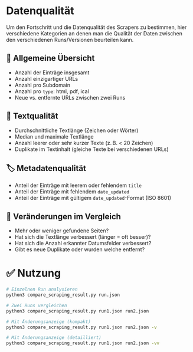 # Datenqualität

Um den Fortschritt und die Datenqualität des Scrapers zu bestimmen, hier verschiedene Kategorien an denen man die Qualität der Daten zwischen den verschiedenen Runs/Versionen beurteilen kann.

## 📁 Allgemeine Übersicht

- Anzahl der Einträge insgesamt
- Anzahl einzigartiger URLs
- Anzahl pro Subdomain
- Anzahl pro `type`: html, pdf, ical
- Neue vs. entfernte URLs zwischen zwei Runs

## 🧹 Textqualität

- Durchschnittliche Textlänge (Zeichen oder Wörter)
- Median und maximale Textlänge
- Anzahl leerer oder sehr kurzer Texte (z. B. < 20 Zeichen)
- Duplikate im Textinhalt (gleiche Texte bei verschiedenen URLs)

## 🏷️ Metadatenqualität

- Anteil der Einträge mit leerem oder fehlendem `title`
- Anteil der Einträge mit fehlendem `date_updated`
- Anteil der Einträge mit gültigem `date_updated`-Format (ISO 8601)

## 🔁 Veränderungen im Vergleich

- Mehr oder weniger gefundene Seiten?
- Hat sich die Textlänge verbessert (länger = oft besser)?
- Hat sich die Anzahl erkannter Datumsfelder verbessert?
- Gibt es neue Duplikate oder wurden welche entfernt?

# ✅ Nutzung

```bash
# Einzelnen Run analysieren
python3 compare_scraping_result.py run.json

# Zwei Runs vergleichen
python3 compare_scraping_result.py run1.json run2.json

# Mit Änderungsanzeige (kompakt)
python3 compare_scraping_result.py run1.json run2.json -v

# Mit Änderungsanzeige (detailliert)
python3 compare_scraping_result.py run1.json run2.json -vv
```
